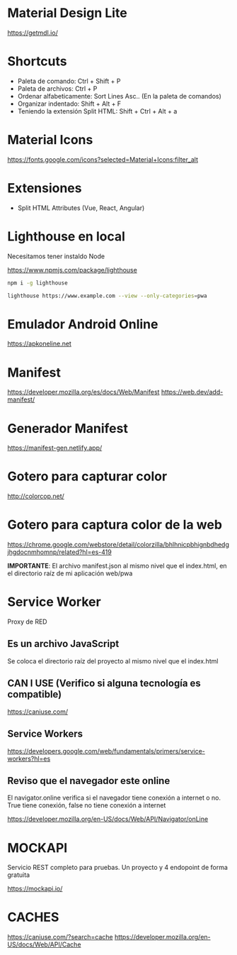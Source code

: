 # Material Design Lite

https://getmdl.io/

# Shortcuts

* Paleta de comando:  Ctrl + Shift + P
* Paleta de archivos: Ctrl + P
* Ordenar alfabeticamente: Sort Lines Asc.. (En la paleta de comandos)
* Organizar indentado: Shift + Alt + F
* Teniendo la extensión Split HTML: Shift + Ctrl + Alt + a

# Material Icons

https://fonts.google.com/icons?selected=Material+Icons:filter_alt

# Extensiones

* Split HTML Attributes (Vue, React, Angular)

# Lighthouse en local
Necesitamos tener instaldo Node

https://www.npmjs.com/package/lighthouse

```bash
npm i -g lighthouse
```

```bash
lighthouse https://www.example.com --view --only-categories=pwa
```

# Emulador Android Online
https://apkoneline.net


# Manifest 

https://developer.mozilla.org/es/docs/Web/Manifest
https://web.dev/add-manifest/

# Generador Manifest

https://manifest-gen.netlify.app/

# Gotero para capturar color
http://colorcop.net/

# Gotero para captura color de la web
https://chrome.google.com/webstore/detail/colorzilla/bhlhnicpbhignbdhedgjhgdocnmhomnp/related?hl=es-419

**IMPORTANTE**: El archivo manifest.json al mismo nivel que el index.html, en el directorio raíz de mi aplicación web/pwa

# Service Worker
Proxy de RED

## Es un archivo JavaScript
Se coloca el directorio raíz del proyecto al mismo nivel que el index.html

## CAN I USE (Verifico si alguna tecnología es compatible)

https://caniuse.com/

## Service Workers

https://developers.google.com/web/fundamentals/primers/service-workers?hl=es

## Reviso que el navegador este online
El navigator.online verifica si el navegador tiene conexión a internet o no. True tiene conexión, false no tiene conexión a internet

https://developer.mozilla.org/en-US/docs/Web/API/Navigator/onLine

# MOCKAPI
Servicio REST completo para pruebas. Un proyecto y 4 endopoint de forma gratuita

https://mockapi.io/

# CACHES

https://caniuse.com/?search=cache
https://developer.mozilla.org/en-US/docs/Web/API/Cache